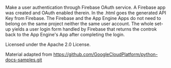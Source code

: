Make a user authentication through Firebase OAuth service. A Firebase app was created and OAuth enabled therein. In the .html goes the generated API Key from Firebase. The Firebase and the App Engine Apps do not need to belong on the same project neither the same user account.
The whole set-up yields a user login form handled by Firebase that returns the controk back to the App Engine's App after completing the login.

Licensed under the Apache 2.0 License.

Material adapted from  https://github.com/GoogleCloudPlatform/python-docs-samples.git

